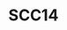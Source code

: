 ---
title: "SCC14"
description: "SCC14 in New Orleans, US"
pubDate: "2014"
heroImage: "/SCC14.jpg"
---